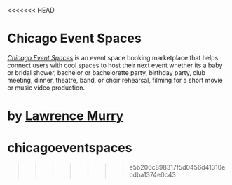 <<<<<<< HEAD
# Chicago Event Spaces

[*Chicago Event Spaces*](https://chicagoeventspaces.herokuapp.com) is an event space booking marketplace that helps connect 
users with cool spaces to host their next event whether its a baby or bridal shower, bachelor or bachelorette party, birthday party, 
club meeting, dinner, theatre, band, or choir rehearsal, filming for a short movie or music video production.

by [Lawrence Murry](http://lawrencemurry.com)
=======
# chicagoeventspaces
>>>>>>> e5b206c898317f5d0456d41310ecdba1374e0c43
